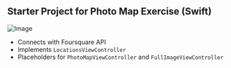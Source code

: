 ## Starter Project for Photo Map Exercise (Swift)
![Image](http://i.imgur.com/pbngDGh.gif)

- Connects with Foursquare API
- Implements `LocationsViewController`
- Placeholders for `PhotoMapViewController` and `FullImageViewController`

    
